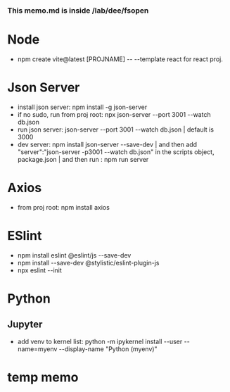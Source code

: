 ### This memo.md is inside /lab/dee/fsopen
# Node
- npm create vite@latest [PROJNAME] -- --template react for react proj.
# Json Server
- install json server: npm install -g json-server
- if no sudo, run from proj root: npx json-server --port 3001 --watch db.json
- run json server: json-server --port 3001 --watch db.json
| default is 3000 
- dev server: npm install json-server --save-dev
| and then add "server":"json-server -p3001 --watch db.json" in the scripts object, package.json
| and then run : npm run server
# Axios
- from proj root: npm install axios
# ESlint
- npm install eslint @eslint/js --save-dev
- npm install --save-dev @stylistic/eslint-plugin-js
- npx eslint --init
# Python
## Jupyter
- add venv to kernel list: python -m ipykernel install --user --name=myenv --display-name "Python (myenv)"
# temp memo
